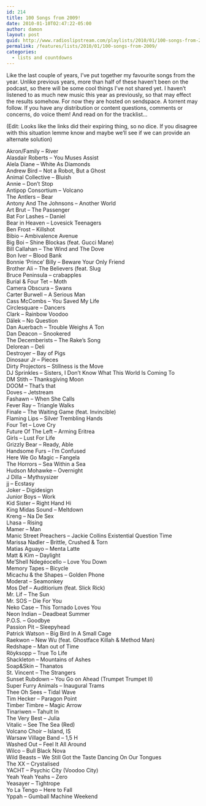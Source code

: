 ```yaml
---
id: 214
title: 100 Songs from 2009!
date: 2010-01-10T02:47:22-05:00
author: damon
layout: post
guid: http://www.radioslipstream.com/playlists/2010/01/100-songs-from-2009/
permalink: /features/lists/2010/01/100-songs-from-2009/
categories:
  - lists and countdowns
---
```

Like the last couple of years, I’ve put together my favourite songs from the year. Unlike previous years, more than half of these haven’t been on the podcast, so there will be some cool things I’ve not shared yet. I haven’t listened to as much new music this year as previously, so that may effect the results somehow. For now they are hosted on sendspace. A torrent may follow. If you have any distribution or content questions, comments or concerns, do voice them! And read on for the tracklist…

(Edit: Looks like the links did their expiring thing, so no dice. If you disagree with this situation lemme know and maybe we’ll see if we can provide an alternate solution)

<!--more-->

  
Akron/Family – River  
Alasdair Roberts – You Muses Assist  
Alela Diane – White As Diamonds  
Andrew Bird – Not a Robot, But a Ghost  
Animal Collective – Bluish  
Annie – Don’t Stop  
Antipop Consortium – Volcano  
The Antlers – Bear  
Antony And The Johnsons – Another World  
Art Brut – The Passenger  
Bat For Lashes – Daniel  
Bear in Heaven – Lovesick Teenagers  
Ben Frost – Killshot  
Bibio – Ambivalence Avenue  
Big Boi – Shine Blockas (feat. Gucci Mane)  
Bill Callahan – The Wind and The Dove  
Bon Iver – Blood Bank  
Bonnie ‘Prince’ Billy – Beware Your Only Friend  
Brother Ali – The Believers (feat. Slug  
Bruce Peninsula – crabapples  
Burial & Four Tet – Moth  
Camera Obscura – Swans  
Carter Burwell – A Serious Man  
Cass McCombs – You Saved My Life  
Circlesquare – Dancers  
Clark – Rainbow Voodoo  
Dälek – No Question  
Dan Auerbach – Trouble Weighs A Ton  
Dan Deacon – Snookered  
The Decemberists – The Rake’s Song  
Delorean – Deli  
Destroyer – Bay of Pigs  
Dinosaur Jr – Pieces  
Dirty Projectors – Stillness is the Move  
DJ Sprinkles – Sisters, I Don’t Know What This World Is Coming To  
DM Stith – Thanksgiving Moon  
DOOM – That’s that  
Doves – Jetstream  
Fashawn – When She Calls  
Fever Ray – Triangle Walks  
Finale – The Waiting Game (feat. Invincible)  
Flaming Lips – Silver Trembling Hands  
Four Tet – Love Cry  
Future Of The Left – Arming Eritrea  
Girls – Lust For Life  
Grizzly Bear – Ready, Able  
Handsome Furs – I’m Confused  
Here We Go Magic – Fangela  
The Horrors – Sea Within a Sea  
Hudson Mohawke – Overnight  
J Dilla – Mythsysizer  
jj – Ecstasy  
Joker – Digidesign  
Junior Boys – Work  
Kid Sister – Right Hand Hi  
King Midas Sound – Meltdown  
Kreng – Na De Sex  
Lhasa – Rising  
Mamer – Man  
Manic Street Preachers – Jackie Collins Existential Question Time  
Marissa Nadler – Brittle, Crushed & Torn  
Matias Aguayo – Menta Latte  
Matt & Kim – Daylight  
Me’Shell Ndegéocello – Love You Down  
Memory Tapes – Bicycle  
Micachu & the Shapes – Golden Phone  
Moderat – Seamonkey  
Mos Def – Auditiorium (feat. Slick Rick)  
Mr. Lif – The Sun  
Mr. SOS – Die For You  
Neko Case – This Tornado Loves You  
Neon Indian – Deadbeat Summer  
P.O.S. – Goodbye  
Passion Pit – Sleepyhead  
Patrick Watson – Big Bird In A Small Cage  
Raekwon – New Wu (feat. Ghostface Killah & Method Man)  
Redshape – Man out of Time  
Röyksopp – True To Life  
Shackleton – Mountains of Ashes  
Soap&Skin – Thanatos  
St. Vincent – The Strangers  
Sunset Rubdown – You Go on Ahead (Trumpet Trumpet II)  
Super Furry Animals – Inaugural Trams  
Thee Oh Sees – Tidal Wave  
Tim Hecker – Paragon Point  
Timber Timbre – Magic Arrow  
Tinariwen – Tahult In  
The Very Best – Julia  
Vitalic – See The Sea (Red)  
Volcano Choir – Island, IS  
Warsaw Village Band – 1,5 H  
Washed Out – Feel It All Around  
Wilco – Bull Black Nova  
Wild Beasts – We Still Got the Taste Dancing On Our Tongues  
The XX – Crystalised  
YACHT – Psychic City (Voodoo City)  
Yeah Yeah Yeahs – Zero  
Yeasayer – Tightrope  
Yo La Tengo – Here to Fall  
Yppah – Gumball Machine Weekend